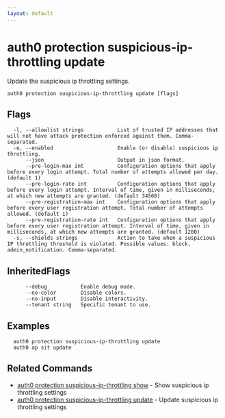 ```yaml
---
layout: default
---
```

# auth0 protection suspicious-ip-throttling update

Update the suspicious ip throttling settings.

```
auth0 protection suspicious-ip-throttling update [flags]
```


## Flags

```
  -l, --allowlist strings           List of trusted IP addresses that will not have attack protection enforced against them. Comma-separated.
  -e, --enabled                     Enable (or disable) suspicious ip throttling.
      --json                        Output in json format.
      --pre-login-max int           Configuration options that apply before every login attempt. Total number of attempts allowed per day. (default 1)
      --pre-login-rate int          Configuration options that apply before every login attempt. Interval of time, given in milliseconds, at which new attempts are granted. (default 34560)
      --pre-registration-max int    Configuration options that apply before every user registration attempt. Total number of attempts allowed. (default 1)
      --pre-registration-rate int   Configuration options that apply before every user registration attempt. Interval of time, given in milliseconds, at which new attempts are granted. (default 1200)
  -s, --shields strings             Action to take when a suspicious IP throttling threshold is violated. Possible values: block, admin_notification. Comma-separated.
```


## InheritedFlags

```
      --debug           Enable debug mode.
      --no-color        Disable colors.
      --no-input        Disable interactivity.
      --tenant string   Specific tenant to use.
```

## Examples

```
  auth0 protection suspicious-ip-throttling update
  auth0 ap sit update
```


## Related Commands

- [auth0 protection suspicious-ip-throttling show](auth0_protection_suspicious-ip-throttling_show.md) - Show suspicious ip throttling settings
- [auth0 protection suspicious-ip-throttling update](auth0_protection_suspicious-ip-throttling_update.md) - Update suspicious ip throttling settings


